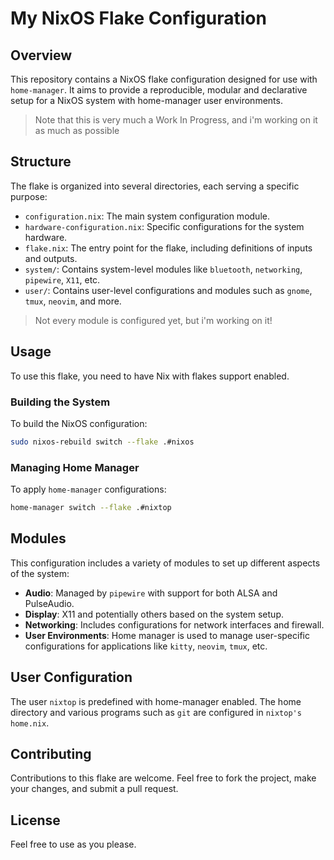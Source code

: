 # My NixOS Flake Configuration

## Overview

This repository contains a NixOS flake configuration designed for use with
`home-manager`. It aims to provide a reproducible, modular and declarative setup
for a NixOS system with home-manager user environments.

> Note that this is very much a Work In Progress, and i'm working on it as much
> as possible

## Structure

The flake is organized into several directories, each serving a specific purpose:

- `configuration.nix`: The main system configuration module.
- `hardware-configuration.nix`: Specific configurations for the system hardware.
- `flake.nix`: The entry point for the flake, including definitions of inputs and outputs.
- `system/`: Contains system-level modules like `bluetooth`, `networking`, `pipewire`, `X11`, etc.
- `user/`: Contains user-level configurations and modules such as `gnome`, `tmux`, `neovim`, and more.

> Not every module is configured yet, but i'm working on it!

## Usage

To use this flake, you need to have Nix with flakes support enabled.

### Building the System

To build the NixOS configuration:

```bash
sudo nixos-rebuild switch --flake .#nixos
```

### Managing Home Manager

To apply `home-manager` configurations:

```bash
home-manager switch --flake .#nixtop
```

## Modules

This configuration includes a variety of modules to set up different aspects of
the system:

- **Audio**: Managed by `pipewire` with support for both ALSA and PulseAudio.
- **Display**: X11 and potentially others based on the system setup.
- **Networking**: Includes configurations for network interfaces and firewall.
- **User Environments**: Home manager is used to manage user-specific configurations for applications like `kitty`, `neovim`, `tmux`, etc.

## User Configuration

The user `nixtop` is predefined with home-manager enabled. The home directory
and various programs such as `git` are configured in `nixtop's home.nix`.

## Contributing

Contributions to this flake are welcome. Feel free to fork the project, make
your changes, and submit a pull request.

## License

Feel free to use as you please. 

